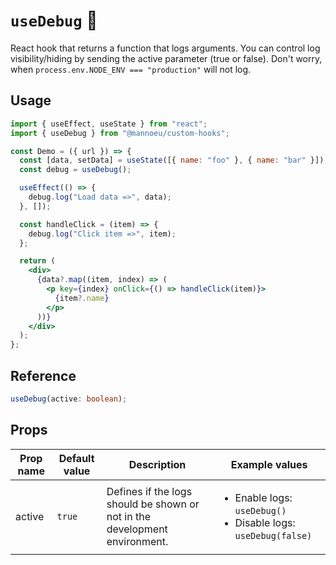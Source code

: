 # `useDebug` 🐛

React hook that returns a function that logs arguments. You can control log visibility/hiding by sending the active parameter (true or false).
Don't worry, when `process.env.NODE_ENV === "production"` will not log.

## Usage

```jsx
import { useEffect, useState } from "react";
import { useDebug } from "@mannoeu/custom-hooks";

const Demo = ({ url }) => {
  const [data, setData] = useState([{ name: "foo" }, { name: "bar" }]);
  const debug = useDebug();

  useEffect(() => {
    debug.log("Load data =>", data);
  }, []);

  const handleClick = (item) => {
    debug.log("Click item =>", item);
  };

  return (
    <div>
      {data?.map((item, index) => (
        <p key={index} onClick={() => handleClick(item)}>
          {item?.name}
        </p>
      ))}
    </div>
  );
};
```

## Reference

```ts
useDebug(active: boolean);
```

## Props

| Prop name | Default value | Description                                                                | Example values                                                                      |
| --------- | ------------- | -------------------------------------------------------------------------- | ----------------------------------------------------------------------------------- |
| active    | `true`        | Defines if the logs should be shown or not in the development environment. | <ul><li>Enable logs: `useDebug()`</li><li>Disable logs: `useDebug(false)`</li></ul> |
